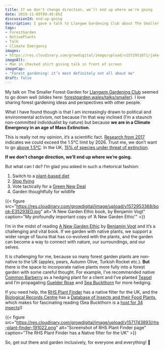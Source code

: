 ```yaml
---
title: If we don’t change direction, we’ll end up where we’re going
date: 2019-11-05T09:45:05Z
discussionId: end-up-going
description: I gave a talk to Llangwm Gardening Club about The Smaller Forest Garden. I digressed onto Native Plants and the Climate Emergency. Oops.
tags: 
- ForestGarden
- NativePlants
- Talk
- Climate Emergency
images: 
- https://res.cloudinary.com/growdigital/image/upload/v1572951071/jake-5518.png
imageAlt:
- Man in checked shirt giving talk in front of screen
imageCap:
- "Forest gardening: it’s most definitely not all about me"
draft: false
---
```


My talk on The Smaller Forest Garden for [Llangwm Gardening Club](http://www.cottageinn-llangwm.co.uk/llangwm_gardening.html) seemed to go down well (slides here: [forestgarden.wales/talks/smaller](https://www.forestgarden.wales/talks/smaller/)). I love sharing forest gardening ideas and perspectives with other people.

What I have found though is that I am increasingly drawn to political and environmental activism, not because I’m that way inclined (I’m a staunch non-committed individualist by nature) but because **we are in a Climate Emergency in an age of Mass Extinction**. 

This is really not my opinion, it’s a scientific fact. [Research from 2017](https://climatenewsnetwork.net/warming-exceed-1-5c-limit-2026/) indicates we could exceed the 1.5°C limit by 2026. Trust me, we don’t want to go [above 1.5°C](https://e360.yale.edu/features/what_would_a_global_warming_increase_15_degree_be_like). In the UK, [15% of species under threat of extinction](https://www.bto.org/sites/default/files/publications/state-of-nature-2019-summary-report-uk.pdf).

**If we don’t change direction, we’ll end up where we’re going.**

But what can I do? I’m glad you asked in such a rhetorical fashion:

1. Switch to a [plant-based diet](https://www.bbc.co.uk/news/science-environment-49238749)
2. [Stop flying](https://www.youtube.com/watch?v=wcobuqiSo8I)
3. Vote tactically for a [Green New Deal](https://greennewdealgroup.org)
4. Garden thoughtfully for wildlife

{{< figure src="https://res.cloudinary.com/growdigital/image/upload/v1572953368/book-E35293ED.jpg" alt="A New Garden Ethic book, by Benjamin Vogt" caption="My profoundly important copy of ‘A New Garden Ethic’" >}}

I’m in the midst of reading [A New Garden Ethic](https://newsociety.com/Books/N/A-New-Garden-Ethic) by [Benjamin Vogt](https://www.monarchgard.com) and it’s a challenging and vital book. If we garden with native plants, we support a wider range of fauna that has co-evolved with the plants, and the garden can become a way to connect with nature, our surroundings, and our selves. 

It is challenging for me, because so many forest garden plants are non-native to the UK (apples, pears, Autumn Olive, Turkish Rocket etc.). **But** there is the space to incorporate native plants more fully into a forest garden with some careful thought. For example, I’ve recommended native [Common Barberry](https://pfaf.org/user/plant.aspx?LatinName=Berberis+vulgaris) as a hedging plant for a client and I’ve planted [Teasel](https://pfaf.org/user/Plant.aspx?LatinName=Dipsacus+fullonum) and I’m propagating [Guelder Rose](https://pfaf.org/user/Plant.aspx?LatinName=Viburnum+opulus) and [Sea Buckthorn](https://pfaf.org/user/plant.aspx?LatinName=Hippophae+rhamnoides) for more hedging.

If you need help, the [RHS Plant Finder](https://www.rhs.org.uk/Plants/Search-Form) has a native filter for the UK, and the [Biological Records Centre](https://www.brc.ac.uk) has a [Database of Insects and their Food Plants](https://www.brc.ac.uk/dbif/homepage.aspx), which makes for fascinating reading (Sea Buckthorn is a [host for 34 insects](https://www.brc.ac.uk/dbif/hostsresults.aspx?hostid=2664)!)

{{< figure src="https://res.cloudinary.com/growdigital/image/upload/v1571743893/rhs-plant-finder-191022.png" alt="Screenshot of RHS Plant Finder page" caption="The RHS Plant Finder has a Native filter for the UK" >}}

So, get out there and garden inclusively, for everyone and everything! 🙂
